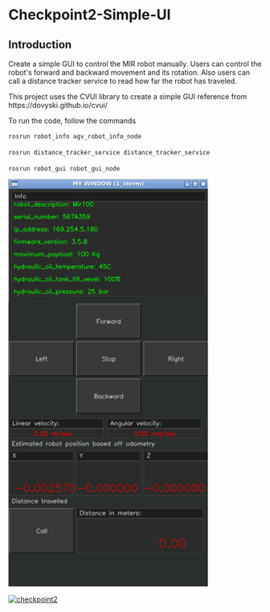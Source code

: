 # Checkpoint2-Simple-UI

## Introduction

<p>Create a simple GUI to control the MIR robot manually. Users can control the robot's forward and backward movement and its rotation. Also users can call a distance tracker service to read how far the robot has traveled.</p>

<p>This project uses the CVUI library to create a simple GUI reference from https://dovyski.github.io/cvui/</p>

<p>To run the code, follow the commands</p>

    rosrun robot_info agv_robot_info_node

    rosrun distance_tracker_service distance_tracker_service

    rosrun robot_gui robot_gui_node

<img title="simple_gui" alt="simple_gui" src="https://github.com/ptientho/checkpoint2-Simple-UI/blob/main/Screen%20Shot%202023-08-28%20at%2010.31.50%20PM.png">

[![checkpoint2](https://res.cloudinary.com/marcomontalbano/image/upload/v1693275453/video_to_markdown/images/google-drive--15kCG7VbqxIC1LQjUXG6KEPdrLts4MrV6-c05b58ac6eb4c4700831b2b3070cd403.jpg)](https://drive.google.com/file/d/15kCG7VbqxIC1LQjUXG6KEPdrLts4MrV6/view?usp=sharing "checkpoint2")
